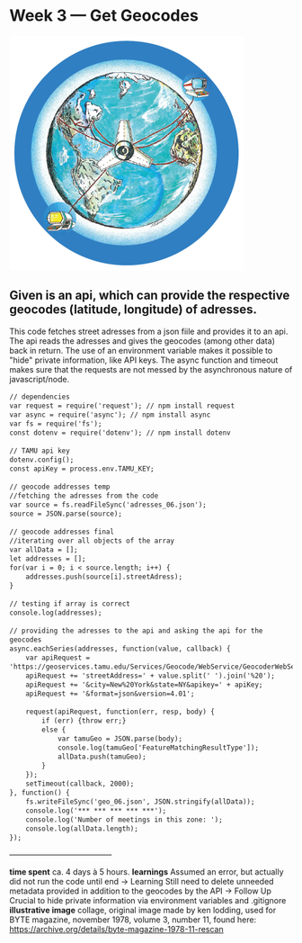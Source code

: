 Week 3 — Get Geocodes
==========================

![alt text](./illustrative_image_3.png)


## Given is an api, which can provide the respective geocodes (latitude, longitude) of adresses.

This code fetches street adresses from a json fiile and provides it to an api. The api reads the adresses and gives the geocodes (among other data) back in return. 
The use of an environment variable makes it possible to "hide" private information, like API keys. The async function and timeout makes sure that the requests are not messed by the asynchronous nature of javascript/node.

```
// dependencies
var request = require('request'); // npm install request
var async = require('async'); // npm install async
var fs = require('fs');
const dotenv = require('dotenv'); // npm install dotenv

// TAMU api key
dotenv.config();
const apiKey = process.env.TAMU_KEY;

// geocode addresses temp
//fetching the adresses from the code
var source = fs.readFileSync('adresses_06.json');
source = JSON.parse(source);

// geocode addresses final
//iterating over all objects of the array
var allData = [];
let addresses = [];
for(var i = 0; i < source.length; i++) {
    addresses.push(source[i].streetAdress);
}   

// testing if array is correct
console.log(addresses);

// providing the adresses to the api and asking the api for the geocodes
async.eachSeries(addresses, function(value, callback) {
    var apiRequest = 'https://geoservices.tamu.edu/Services/Geocode/WebService/GeocoderWebServiceHttpNonParsed_V04_01.aspx?';
    apiRequest += 'streetAddress=' + value.split(' ').join('%20');
    apiRequest += '&city=New%20York&state=NY&apikey=' + apiKey;
    apiRequest += '&format=json&version=4.01';
    
    request(apiRequest, function(err, resp, body) {
        if (err) {throw err;}
        else {
            var tamuGeo = JSON.parse(body);
            console.log(tamuGeo['FeatureMatchingResultType']);
            allData.push(tamuGeo);
        }
    });
    setTimeout(callback, 2000);
}, function() {
    fs.writeFileSync('geo_06.json', JSON.stringify(allData));
    console.log('*** *** *** *** ***');
    console.log('Number of meetings in this zone: ');
    console.log(allData.length);
});
```

––––––––––––––––––––––––––

**time spent**
ca. 4 days à 5 hours. 
**learnings**
Assumed an error, but actually did not run the code until end -> Learning
Still need to delete unneeded metadata provided in addition to the geocodes by the API -> Follow Up
Crucial to hide private information via environment variables and .gitignore
**illustrative image**
collage, original image made by ken lodding, 
used for BYTE magazine, 
november 1978, volume 3, number 11, 
found here: https://archive.org/details/byte-magazine-1978-11-rescan